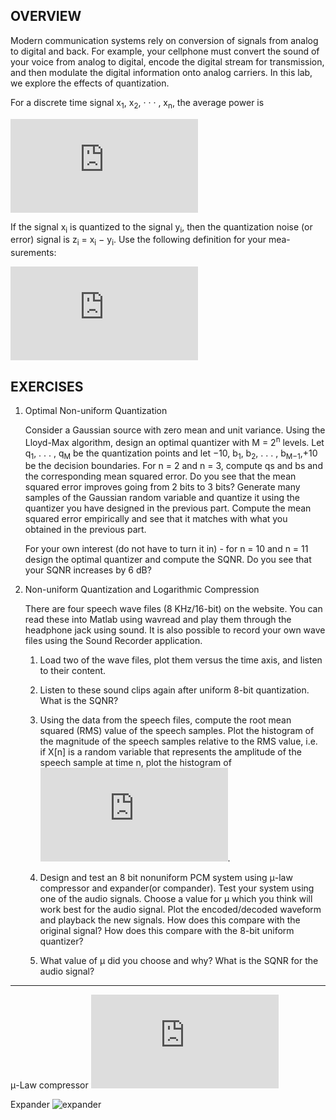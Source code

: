 ## OVERVIEW

Modern communication systems rely on conversion of signals from analog
to digital and back. For example, your cellphone must convert the sound of
your voice from analog to digital, encode the digital stream for transmission,
and then modulate the digital information onto analog carriers. In this lab,
we explore the effects of quantization.

For a discrete time signal x<sub>1</sub>, x<sub>2</sub>, · · · , x<sub>n</sub>, the average power is

![P_x](http://www.sciweavers.org/tex2img.php?eq=%20P_%7Bx%7D%3D%20%5Cfrac%7B1%7D%7Bn%7D%20%5Csum_%7Bi%3D1%7D%5En%20%7B%7B%5Cmid%20%20%20x_%7Bi%7D%20%5Cmid%7D%5E%7B2%7D%7D%20%20%20%20&bc=White&fc=Black&im=png&fs=12&ff=arev&edit=0)

If the signal x<sub>i</sub> is quantized to the signal y<sub>i</sub>, then the quantization noise
(or error) signal is z<sub>i</sub> = x<sub>i</sub> − y<sub>i</sub>. Use the following definition for your mea-
surements:

![SQNR](http://www.sciweavers.org/tex2img.php?eq=SQNR%3D10%20log_%7B10%7D%20%5Cbig%28%20%5Cfrac%7BP_%7Bx%7D%7D%7BP_%7Bz%7D%7D%20%5Cbig%29%20%20&bc=White&fc=Black&im=png&fs=12&ff=arev&edit=0)

## EXERCISES

1. Optimal Non-uniform Quantization
    
    Consider a Gaussian source with zero mean and unit variance. Using
the Lloyd-Max algorithm, design an optimal quantizer with M = 2<sup>n</sup>
levels. Let q<sub>1</sub>, . . . , q<sub>M</sub> be the quantization points and 
let −10, b<sub>1</sub>, b<sub>2</sub>, . . . , b<sub>M−1</sub>,+10
be the decision boundaries. For n = 2 and n = 3, compute qs and bs
and the corresponding mean squared error. Do you see that the mean
squared error improves going from 2 bits to 3 bits? Generate many
samples of the Gaussian random variable and quantize it using the
quantizer you have designed in the previous part. Compute the mean squared error 
empirically and see that it matches with what you obtained in the previous part.

    For your own interest (do not have to turn it in) - for n = 10 and
n = 11 design the optimal quantizer and compute the SQNR. Do you
see that your SQNR increases by 6 dB?

2. Non-uniform Quantization and Logarithmic Compression
    
    There are four speech wave files (8 KHz/16-bit) on the website. You
can read these into Matlab using wavread and play them through the
headphone jack using sound. It is also possible to record your own
wave files using the Sound Recorder application.
    
    1. Load two of the wave files, plot them versus the time axis, and
listen to their content.

    2. Listen to these sound clips again after uniform 8-bit quantization.
What is the SQNR?

    3. Using the data from the speech files, compute the root mean
squared (RMS) value of the speech samples. Plot the histogram
of the magnitude of the speech samples relative to the RMS value,
i.e. if X[n] is a random variable that represents the amplitude of
the speech sample at time n, plot the histogram of ![fig](http://www.sciweavers.org/tex2img.php?eq=%20%5Cfrac%7B%5Cmid%20X%5Bn%5D%20%5Cmid%7D%7BX_%7BRMS%7D%7D%20%20%20&bc=White&fc=Black&im=png&fs=12&ff=arev&edit=0).

    4. Design and test an 8 bit nonuniform PCM system using μ-law
compressor and expander(or compander). Test your system using
one of the audio signals. Choose a value for μ which you think
will work best for the audio signal. Plot the encoded/decoded
waveform and playback the new signals. How does this compare
with the original signal? How does this compare with the 8-bit
uniform quantizer?

    5. What value of μ did you choose and why? What is the SQNR for
the audio signal?

___
μ-Law compressor ![comp](http://www.sciweavers.org/tex2img.php?eq=F%28x%29%3Dsgn%28x%29%20%5Cfrac%7Bln%281%2B%20%5Cmu%20%7Cx%7C%29%7D%7Bln%281%2B%20%5Cmu%29%7D%20%3B%20%20%201%20%5Cleq%20x%20%5Cleq%201&bc=White&fc=Black&im=png&fs=12&ff=arev&edit=0)

Expander ![expander](https://latex.codecogs.com/png.image?\dpi{110}\bg{white}&space;F^{-1}(y)=sgn(y)(1/&space;\mu)(&space;(1&plus;&space;\mu)^{|y|}-1)&space;&space;;&space;-1&space;\leq&space;y&space;\leq&space;1)
